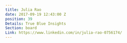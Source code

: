 ```yaml
---
title: Julia Rao
date: 2017-09-19 12:43:00 Z
position: 39
Details: True Blue Insights
Section: board
Link: https://www.linkedin.com/in/julia-rao-0756174/
---
```



